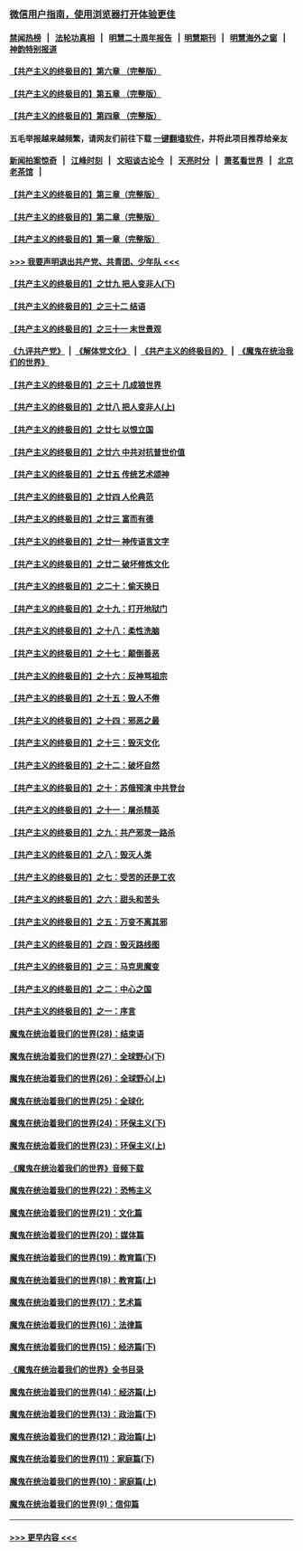 ### [微信用户指南，使用浏览器打开体验更佳](https://github.com/gfw-breaker/banned-news1/blob/master/indexes/wechat-guide.md?t=0)
#### [禁闻热榜](热点新闻.md?t=0)  &nbsp;&nbsp;|&nbsp;&nbsp; [法轮功真相](https://github.com/gfw-breaker/truth/blob/master/README.md?t=0) &nbsp;&nbsp;|&nbsp;&nbsp; [明慧二十周年报告](https://github.com/gfw-breaker/mh-reports/blob/master/README.md?t=0) &nbsp;&nbsp;|&nbsp;&nbsp;[明慧期刊](https://github.com/gfw-breaker/mh-qikan) &nbsp;&nbsp;|&nbsp;&nbsp; [明慧海外之窗](https://github.com/gfw-breaker/mh-news/blob/master/README.md?t=0) &nbsp;&nbsp;|&nbsp;&nbsp; [神韵特别报道](https://github.com/gfw-breaker/mh-news/blob/master/shenyun.md?t=0)
#### [【共产主义的终极目的】第六章 （完整版）](../pages/nsc422/n11428913.md?t=02031344) 
#### [【共产主义的终极目的】第五章 （完整版）](../pages/nsc422/n11428912.md?t=02031344) 
#### [【共产主义的终极目的】第四章 （完整版）](../pages/nsc422/n11428907.md?t=02031344) 
#### 五毛举报越来越频繁，请网友们前往下载 [一键翻墙软件](https://github.com/gfw-breaker/ssr-accounts)，并将此项目推荐给亲友
#### [新闻拍案惊奇](https://github.com/gfw-breaker/banned-news1/blob/master/pages/link4.md) &nbsp;&nbsp;|&nbsp;&nbsp; [江峰时刻](https://github.com/gfw-breaker/banned-news1/blob/master/pages/link4.md) &nbsp;&nbsp;|&nbsp;&nbsp; [文昭谈古论今](https://github.com/gfw-breaker/banned-news1/blob/master/pages/link4.md) &nbsp;&nbsp;|&nbsp;&nbsp; [天亮时分](https://github.com/gfw-breaker/banned-news1/blob/master/pages/link4.md) &nbsp;&nbsp;|&nbsp;&nbsp; [萧茗看世界](https://github.com/gfw-breaker/banned-news1/blob/master/pages/link4.md) &nbsp;&nbsp;|&nbsp;&nbsp; [北京老茶馆](https://github.com/gfw-breaker/banned-news1/blob/master/pages/link4.md) &nbsp;&nbsp;|&nbsp;&nbsp; 
#### [【共产主义的终极目的】第三章（完整版）](../pages/nsc422/n11428848.md?t=02031344) 
#### [【共产主义的终极目的】第二章（完整版）](../pages/nsc422/n11428831.md?t=02031344) 
#### [【共产主义的终极目的】第一章（完整版）](../pages/nsc422/n11417651.md?t=02031344) 
#### [>>> 我要声明退出共产党、共青团、少年队 <<<](https://github.com/begood0513/goodnews/blob/master/quit/letter.md) 
#### [【共产主义的终极目的】之廿九 把人变非人(下)](../pages/nsc422/n11344140.md?t=02031344) 
#### [【共产主义的终极目的】之三十二 结语](../pages/nsc422/n11360535.md?t=02031344) 
#### [【共产主义的终极目的】之三十一 末世景观](../pages/nsc422/n11351129.md?t=02031344) 
#### [《九评共产党》](https://github.com/begood0513/9ping.md/blob/master/README.md) &nbsp;|&nbsp; [《解体党文化》](../../../../jtdwh.md/blob/master/README.md)  &nbsp;|&nbsp; [《共产主义的终极目的》](../../../../gczydzjmd.md/blob/master/README.md) &nbsp;|&nbsp; [《魔鬼在统治我们的世界》](../../../../mgztzwmdsj.md/blob/master/README.md) 
#### [【共产主义的终极目的】之三十 几成狼世界](../pages/nsc422/n11348280.md?t=02031344) 
#### [【共产主义的终极目的】之廿八 把人变非人(上)](../pages/nsc422/n11340492.md?t=02031344) 
#### [【共产主义的终极目的】之廿七 以恨立国](../pages/nsc422/n11336944.md?t=02031344) 
#### [【共产主义的终极目的】之廿六 中共对抗普世价值](../pages/nsc422/n11324785.md?t=02031344) 
#### [【共产主义的终极目的】之廿五 传统艺术颂神](../pages/nsc422/n11296396.md?t=02031344) 
#### [【共产主义的终极目的】之廿四 人伦典范](../pages/nsc422/n11296397.md?t=02031344) 
#### [【共产主义的终极目的】之廿三 富而有德](../pages/nsc422/n11283598.md?t=02031344) 
#### [【共产主义的终极目的】之廿一 神传语言文字](../pages/nsc422/n11263265.md?t=02031344) 
#### [【共产主义的终极目的】之廿二 破坏修炼文化](../pages/nsc422/n11245728.md?t=02031344) 
#### [【共产主义的终极目的】之二十：偷天换日](../pages/nsc422/n11238846.md?t=02031344) 
#### [【共产主义的终极目的】之十九：打开地狱门](../pages/nsc422/n11206376.md?t=02031344) 
#### [【共产主义的终极目的】之十八：柔性洗脑](../pages/nsc422/n11199994.md?t=02031344) 
#### [【共产主义的终极目的】之十七：颠倒善恶](../pages/nsc422/n11179782.md?t=02031344) 
#### [【共产主义的终极目的】之十六：反神骂祖宗](../pages/nsc422/n11166798.md?t=02031344) 
#### [【共产主义的终极目的】之十五：毁人不倦](../pages/nsc422/n11166792.md?t=02031344) 
#### [【共产主义的终极目的】之十四：邪恶之最](../pages/nsc422/n11150249.md?t=02031344) 
#### [【共产主义的终极目的】之十三：毁灭文化](../pages/nsc422/n11135227.md?t=02031344) 
#### [【共产主义的终极目的】之十二：破坏自然](../pages/nsc422/n11135214.md?t=02031344) 
#### [【共产主义的终极目的】之十：苏俄预演 中共登台](../pages/nsc422/n11118424.md?t=02031344) 
#### [【共产主义的终极目的】之十一：屠杀精英](../pages/nsc422/n11118442.md?t=02031344) 
#### [【共产主义的终极目的】之九：共产邪灵一路杀](../pages/nsc422/n11114139.md?t=02031344) 
#### [【共产主义的终极目的】之八：毁灭人类](../pages/nsc422/n11108503.md?t=02031344) 
#### [【共产主义的终极目的】之七：受苦的还是工农](../pages/nsc422/n11101809.md?t=02031344) 
#### [【共产主义的终极目的】之六：甜头和苦头](../pages/nsc422/n11096971.md?t=02031344) 
#### [【共产主义的终极目的】之五：万变不离其邪](../pages/nsc422/n11091285.md?t=02031344) 
#### [【共产主义的终极目的】之四：毁灭路线图](../pages/nsc422/n11086284.md?t=02031344) 
#### [【共产主义的终极目的】之三：马克思魔变](../pages/nsc422/n11061941.md?t=02031344) 
#### [【共产主义的终极目的】之二：中心之国](../pages/nsc422/n11047728.md?t=02031344) 
#### [【共产主义的终极目的】之一：序言](../pages/nsc422/n11086077.md?t=02031344) 
#### [魔鬼在统治着我们的世界(28)：结束语](../pages/nsc422/n10936246.md?t=02031344) 
#### [魔鬼在统治着我们的世界(27)：全球野心(下)](../pages/nsc422/n10928319.md?t=02031344) 
#### [魔鬼在统治着我们的世界(26)：全球野心(上)](../pages/nsc422/n10900318.md?t=02031344) 
#### [魔鬼在统治着我们的世界(25)：全球化](../pages/nsc422/n10788205.md?t=02031344) 
#### [魔鬼在统治着我们的世界(24)：环保主义(下)](../pages/nsc422/n10695307.md?t=02031344) 
#### [魔鬼在统治着我们的世界(23)：环保主义(上)](../pages/nsc422/n10688613.md?t=02031344) 
#### [《魔鬼在统治着我们的世界》音频下载](../pages/nsc422/n10635553.md?t=02031344) 
#### [魔鬼在统治着我们的世界(22)：恐怖主义](../pages/nsc422/n10614727.md?t=02031344) 
#### [魔鬼在统治着我们的世界(21)：文化篇](../pages/nsc422/n10597706.md?t=02031344) 
#### [魔鬼在统治着我们的世界(20)：媒体篇](../pages/nsc422/n10586579.md?t=02031344) 
#### [魔鬼在统治着我们的世界(19)：教育篇(下)](../pages/nsc422/n10564808.md?t=02031344) 
#### [魔鬼在统治着我们的世界(18)：教育篇(上)](../pages/nsc422/n10526970.md?t=02031344) 
#### [魔鬼在统治着我们的世界(17)：艺术篇](../pages/nsc422/n10499093.md?t=02031344) 
#### [魔鬼在统治着我们的世界(16)：法律篇](../pages/nsc422/n10485969.md?t=02031344) 
#### [魔鬼在统治着我们的世界(15)：经济篇(下)](../pages/nsc422/n10469975.md?t=02031344) 
#### [《魔鬼在统治着我们的世界》全书目录](../pages/nsc422/n10464261.md?t=02031344) 
#### [魔鬼在统治着我们的世界(14)：经济篇(上)](../pages/nsc422/n10457370.md?t=02031344) 
#### [魔鬼在统治着我们的世界(13)：政治篇(下)](../pages/nsc422/n10448270.md?t=02031344) 
#### [魔鬼在统治着我们的世界(12)：政治篇(上)](../pages/nsc422/n10444576.md?t=02031344) 
#### [魔鬼在统治着我们的世界(11)：家庭篇(下)](../pages/nsc422/n10440961.md?t=02031344) 
#### [魔鬼在统治着我们的世界(10)：家庭篇(上)](../pages/nsc422/n10435448.md?t=02031344) 
#### [魔鬼在统治着我们的世界(9)：信仰篇](../pages/nsc422/n10432159.md?t=02031344) 

----
#### [ >>> 更早内容 <<< ](../indexes/nsc422-earlier.md)
